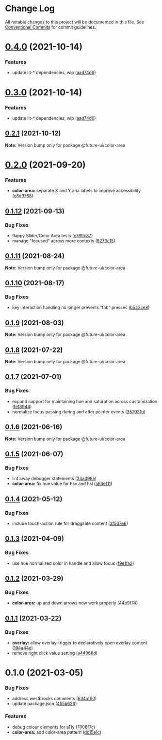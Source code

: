 # Change Log

All notable changes to this project will be documented in this file.
See [Conventional Commits](https://conventionalcommits.org) for commit guidelines.

# [0.4.0](https://github.com/adobe/spectrum-web-components/compare/@future-ui/color-area@0.2.1...@future-ui/color-area@0.4.0) (2021-10-14)

### Features

-   update lit-\* dependencies, wip ([aad74d6](https://github.com/adobe/spectrum-web-components/commit/aad74d6ac41d8450aee82d73aaf58ab949b72a00))

# [0.3.0](https://github.com/adobe/spectrum-web-components/compare/@future-ui/color-area@0.2.1...@future-ui/color-area@0.3.0) (2021-10-14)

### Features

-   update lit-\* dependencies, wip ([aad74d6](https://github.com/adobe/spectrum-web-components/commit/aad74d6ac41d8450aee82d73aaf58ab949b72a00))

## [0.2.1](https://github.com/adobe/spectrum-web-components/compare/@future-ui/color-area@0.2.0...@future-ui/color-area@0.2.1) (2021-10-12)

**Note:** Version bump only for package @future-ui/color-area

# [0.2.0](https://github.com/adobe/spectrum-web-components/compare/@future-ui/color-area@0.1.12...@future-ui/color-area@0.2.0) (2021-09-20)

### Features

-   **color-area:** separate X and Y aria labels to improve accessibility ([e8d9768](https://github.com/adobe/spectrum-web-components/commit/e8d9768f702991f76b0b3c109edb1eef17fe3cae))

## [0.1.12](https://github.com/adobe/spectrum-web-components/compare/@future-ui/color-area@0.1.11...@future-ui/color-area@0.1.12) (2021-09-13)

### Bug Fixes

-   flappy Slider/Color Area tests ([c769c87](https://github.com/adobe/spectrum-web-components/commit/c769c8750a66139588191a8289abf13df7012c46))
-   manage "focused" across more contexts ([9273c15](https://github.com/adobe/spectrum-web-components/commit/9273c15144323bd8d62626b4e35b1975bffabf2a))

## [0.1.11](https://github.com/adobe/spectrum-web-components/compare/@future-ui/color-area@0.1.10...@future-ui/color-area@0.1.11) (2021-08-24)

**Note:** Version bump only for package @future-ui/color-area

## [0.1.10](https://github.com/adobe/spectrum-web-components/compare/@future-ui/color-area@0.1.9...@future-ui/color-area@0.1.10) (2021-08-17)

### Bug Fixes

-   key interaction handling no longer prevents "tab" presses ([b542ce8](https://github.com/adobe/spectrum-web-components/commit/b542ce8f98a8a26badfa856f2e09ebda16dbcbb1))

## [0.1.9](https://github.com/adobe/spectrum-web-components/compare/@future-ui/color-area@0.1.8...@future-ui/color-area@0.1.9) (2021-08-03)

**Note:** Version bump only for package @future-ui/color-area

## [0.1.8](https://github.com/adobe/spectrum-web-components/compare/@future-ui/color-area@0.1.7...@future-ui/color-area@0.1.8) (2021-07-22)

**Note:** Version bump only for package @future-ui/color-area

## [0.1.7](https://github.com/adobe/spectrum-web-components/compare/@future-ui/color-area@0.1.6...@future-ui/color-area@0.1.7) (2021-07-01)

### Bug Fixes

-   expand support for maintaining hue and saturation across customization ([fe18944](https://github.com/adobe/spectrum-web-components/commit/fe18944da268bd16fbb3e643fa4695d7e2d0e5d7))
-   normalize focus passing during and after pointer events ([357931b](https://github.com/adobe/spectrum-web-components/commit/357931b6eb803759925b10b629d21878e8249678))

## [0.1.6](https://github.com/adobe/spectrum-web-components/compare/@future-ui/color-area@0.1.5...@future-ui/color-area@0.1.6) (2021-06-16)

**Note:** Version bump only for package @future-ui/color-area

## [0.1.5](https://github.com/adobe/spectrum-web-components/compare/@future-ui/color-area@0.1.4...@future-ui/color-area@0.1.5) (2021-06-07)

### Bug Fixes

-   lint away debugger statements ([34a498e](https://github.com/adobe/spectrum-web-components/commit/34a498e784221f98dbf26e9366114c82fabc9c5b))
-   **color-area:** fix hue value for hsv and hsl ([a66e111](https://github.com/adobe/spectrum-web-components/commit/a66e111c05571e3abac8f2940f11442e6f9e67b2))

## [0.1.4](https://github.com/adobe/spectrum-web-components/compare/@future-ui/color-area@0.1.3...@future-ui/color-area@0.1.4) (2021-05-12)

### Bug Fixes

-   include touch-action rule for draggable content ([3f507e6](https://github.com/adobe/spectrum-web-components/commit/3f507e6dba718ae2b7415454eba859a9790e43e7))

## [0.1.3](https://github.com/adobe/spectrum-web-components/compare/@future-ui/color-area@0.1.2...@future-ui/color-area@0.1.3) (2021-04-09)

### Bug Fixes

-   use hue normalized color in handle and allow focus ([f9e1fa2](https://github.com/adobe/spectrum-web-components/commit/f9e1fa24afd091334341610a49331fc0ec5f8573))

## [0.1.2](https://github.com/adobe/spectrum-web-components/compare/@future-ui/color-area@0.1.1...@future-ui/color-area@0.1.2) (2021-03-29)

### Bug Fixes

-   **color-area:** up and down arrows now work properly ([44b9f74](https://github.com/adobe/spectrum-web-components/commit/44b9f741a3bc4d746505a8ad3ca2e0f3ef6bfc05))

## [0.1.1](https://github.com/adobe/spectrum-web-components/compare/@future-ui/color-area@0.1.0...@future-ui/color-area@0.1.1) (2021-03-22)

### Bug Fixes

-   **overlay:** allow overlay-trigger to declaratively open overlay content ([194a44e](https://github.com/adobe/spectrum-web-components/commit/194a44e78df73ca4a5520e24b308667c23331880))
-   remove right click value setting ([a44968d](https://github.com/adobe/spectrum-web-components/commit/a44968d09120ad9b54915438fb5a134f306fdab2))

# 0.1.0 (2021-03-05)

### Bug Fixes

-   address westbrooks comments ([634af60](https://github.com/adobe/spectrum-web-components/commit/634af60f88b0c998b30697dfbd13c9c466ed539d))
-   update package.json ([455b626](https://github.com/adobe/spectrum-web-components/commit/455b62649aebfd0d325768563a094c45f96a2569))

### Features

-   debug colour elements for a11y ([7008f7c](https://github.com/adobe/spectrum-web-components/commit/7008f7c0c0b719f6978a8f158bfea4434d1580af))
-   **color-area:** add color-area pattern ([dc15e1c](https://github.com/adobe/spectrum-web-components/commit/dc15e1ccf1cae1b08e07fe72a7eae0e93f49ba17))
